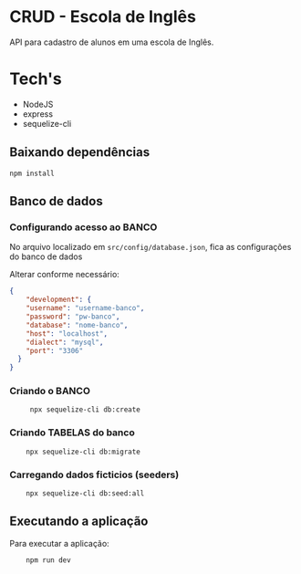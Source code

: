 # CRUD - Escola de Inglês
API para cadastro de alunos em uma escola de Inglês.

# Tech's
 - NodeJS
 - express
 - sequelize-cli

## Baixando dependências

```npm install```

## Banco de dados
### Configurando acesso ao BANCO

No arquivo localizado em  ```src/config/database.json```, fica as configurações do banco de dados

Alterar conforme necessário:

```json 
{
    "development": {
    "username": "username-banco",
    "password": "pw-banco",
    "database": "nome-banco",
    "host": "localhost",
    "dialect": "mysql",
    "port": "3306"
  }
}

```

### Criando o BANCO

```code 
     npx sequelize-cli db:create 
```
    
### Criando TABELAS do banco

```code
    npx sequelize-cli db:migrate
```

### Carregando dados ficticios (seeders)

```code 
    npx sequelize-cli db:seed:all
```

## Executando a aplicação
Para executar a aplicação:

``` 
    npm run dev
```
